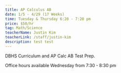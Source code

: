 ```yaml
---
title: AP Calculus AB
date: 1/5 - 4/29 (17 Weeks)
time: Tuesday & Thursday 6:20 - 7:20 pm
price: $50/hr
tag: Math/Science
teacherName: Justin Kim
teacherLink: /staff/justin-kim
description: test test
---
```


DBHS Curriculum and AP Calc AB Test Prep.

Office hours available Wednesday from 7:30 - 8:30 pm
